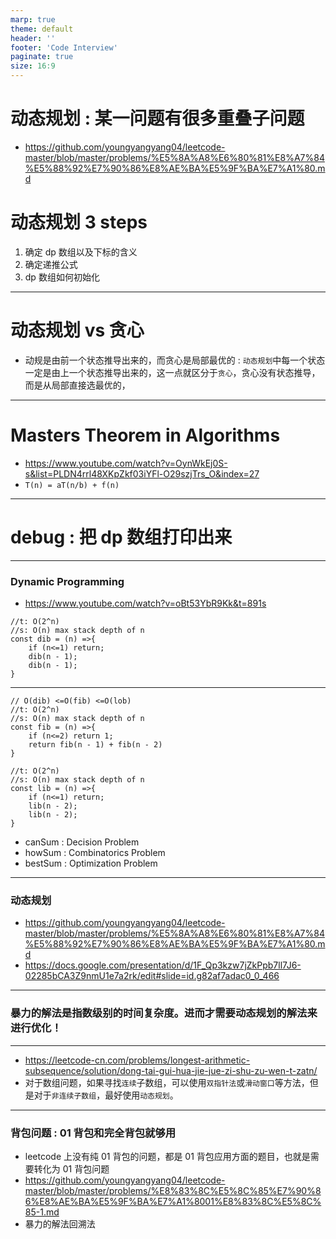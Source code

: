 ```yaml
---
marp: true
theme: default
header: ''
footer: 'Code Interview'
paginate: true
size: 16:9
---
```


# 动态规划 : 某一问题有很多重叠子问题

- https://github.com/youngyangyang04/leetcode-master/blob/master/problems/%E5%8A%A8%E6%80%81%E8%A7%84%E5%88%92%E7%90%86%E8%AE%BA%E5%9F%BA%E7%A1%80.md

# 动态规划 3 steps

1. 确定 dp 数组以及下标的含义
2. 确定递推公式
3. dp 数组如何初始化

---

# 动态规划 vs 贪心

- 动规是由前一个状态推导出来的，而贪心是局部最优的 : `动态规划`中每一个状态一定是由上一个状态推导出来的，这一点就区分于`贪心`，贪心没有状态推导，而是从局部直接选最优的，

---

# Masters Theorem in Algorithms

- https://www.youtube.com/watch?v=OynWkEj0S-s&list=PLDN4rrl48XKpZkf03iYFl-O29szjTrs_O&index=27
- `T(n) = aT(n/b) + f(n)`

---

# debug : 把 dp 数组打印出来

---

### Dynamic Programming

- https://www.youtube.com/watch?v=oBt53YbR9Kk&t=891s

```
//t: O(2^n)
//s: O(n) max stack depth of n
const dib = (n) =>{
    if (n<=1) return;
    dib(n - 1);
    dib(n - 1);
}
```

---

```
// O(dib) <=O(fib) <=O(lob)
//t: O(2^n)
//s: O(n) max stack depth of n
const fib = (n) =>{
    if (n<=2) return 1;
    return fib(n - 1) + fib(n - 2)
}
```

```
//t: O(2^n)
//s: O(n) max stack depth of n
const lib = (n) =>{
    if (n<=1) return;
    lib(n - 2);
    lib(n - 2);
}
```

- canSum : Decision Problem
- howSum : Combinatorics Problem
- bestSum : Optimization Problem

---

### 动态规划

- https://github.com/youngyangyang04/leetcode-master/blob/master/problems/%E5%8A%A8%E6%80%81%E8%A7%84%E5%88%92%E7%90%86%E8%AE%BA%E5%9F%BA%E7%A1%80.md
- https://docs.google.com/presentation/d/1F_Qp3kzw7jZkPpb7ll7J6-02285bCA3Z9nmU1e7a2rk/edit#slide=id.g82af7adac0_0_466

---

### 暴力的解法是指数级别的时间复杂度。进而才需要动态规划的解法来进行优化！

---

- https://leetcode-cn.com/problems/longest-arithmetic-subsequence/solution/dong-tai-gui-hua-jie-jue-zi-shu-zu-wen-t-zatn/
- 对于数组问题，如果寻找`连续`子数组，可以使用`双指针法`或`滑动窗口`等方法，但是对于`非连续子数组`，最好使用`动态规划`。

---

### 背包问题 : 01 背包和完全背包就够用

- leetcode 上没有纯 01 背包的问题，都是 01 背包应用方面的题目，也就是需要转化为 01 背包问题
- https://github.com/youngyangyang04/leetcode-master/blob/master/problems/%E8%83%8C%E5%8C%85%E7%90%86%E8%AE%BA%E5%9F%BA%E7%A1%8001%E8%83%8C%E5%8C%85-1.md
- 暴力的解法回溯法
